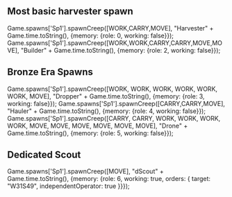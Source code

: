 Most basic harvester spawn
---------------------------
Game.spawns['Sp1'].spawnCreep([WORK,CARRY,MOVE], "Harvester" + Game.time.toString(), {memory: {role: 0, working: false}});
Game.spawns['Sp1'].spawnCreep([WORK,WORK,CARRY,CARRY,MOVE,MOVE], "Builder" + Game.time.toString(), {memory: {role: 2, working: false}});

Bronze Era Spawns
---------------------------
Game.spawns['Sp1'].spawnCreep([WORK, WORK, WORK, WORK, WORK, WORK, MOVE], "Dropper" + Game.time.toString(), {memory: {role: 3, working: false}});
Game.spawns['Sp1'].spawnCreep([CARRY,CARRY,MOVE], "Hauler" + Game.time.toString(), {memory: {role: 4, working: false}});
Game.spawns['Sp1'].spawnCreep([CARRY, CARRY, WORK, WORK, WORK, WORK, MOVE, MOVE, MOVE, MOVE, MOVE, MOVE], "Drone" + Game.time.toString(), {memory: {role: 5, working: false}});

Dedicated Scout
---------------------------
Game.spawns['Sp1'].spawnCreep([MOVE], "dScout" + Game.time.toString(), {memory: {role: 6, working: true, orders: { target: "W31S49", independentOperator: true }}});

